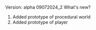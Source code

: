Version: alpha 09072024_2
What's new?
1. Added prototype of procedural world
2. Added prototype of player
